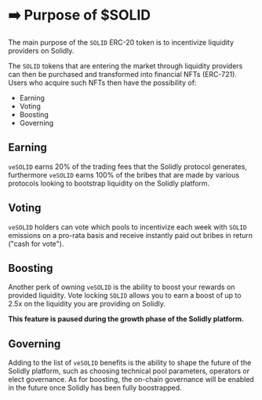 # ➡️ Purpose of $SOLID

The main purpose of the `SOLID` ERC-20 token is to incentivize liquidity providers on Solidly.

The `SOLID` tokens that are entering the market through liquidity providers can then be purchased and transformed into financial NFTs (ERC-721). Users who acquire such NFTs then have the possibility of:

* Earning
* Voting
* Boosting
* Governing

## Earning

`veSOLID` earns 20% of the trading fees that the Solidly protocol generates, furthermore `veSOLID` earns 100% of the bribes that are made by various protocols looking to bootstrap liquidity on the Solidly platform.

## Voting

`veSOLID` holders can vote which pools to incentivize each week with `SOLID` emissions on a pro-rata basis and receive instantly paid out bribes in return ("cash for vote").

## Boosting

Another perk of owning `veSOLID` is the ability to boost your rewards on provided liquidity. Vote locking `SOLID` allows you to earn a boost of up to 2.5x on the liquidity you are providing on Solidly.

**This feature is paused during the growth phase of the Solidly platform.**

## Governing

Adding to the list of `veSOLID` benefits is the ability to shape the future of the Solidly platform, such as choosing technical pool parameters, operators or elect governance. As for boosting, the on-chain governance will be enabled in the future once Solidly has been fully boostrapped.
